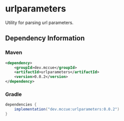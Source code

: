 # urlparameters

Utility for parsing url parameters.

## Dependency Information

### Maven

```xml
<dependency>
    <groupId>dev.mccue</groupId>
    <artifactId>urlparameters</artifactId>
    <version>0.0.2</version>
</dependency>
```

### Gradle

```groovy
dependencies {
    implementation("dev.mccue:urlparameters:0.0.2")
}
```